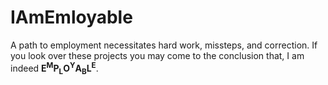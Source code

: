 # IAmEmloyable
A path to employment necessitates hard work, missteps, and correction. If you look over these projects you may come to the conclusion that, I am indeed **E<sup>M</sup>P<sub>L</sub>O<sup>Y</sup>A<sub>B</sub>L<sup>E</sup>**. 
